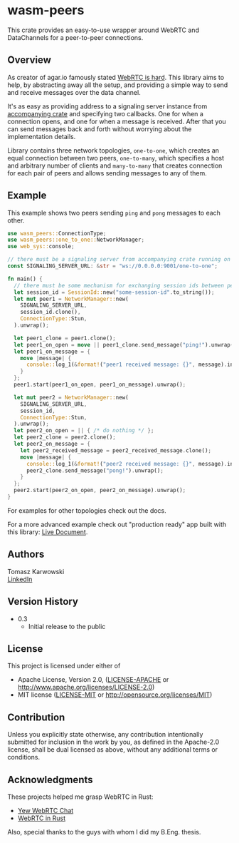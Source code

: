 # wasm-peers

This crate provides an easy-to-use wrapper around WebRTC and DataChannels for a peer-to-peer connections.

## Overview

As creator of agar.io famously stated [WebRTC is hard](https://news.ycombinator.com/item?id=13264952).
This library aims to help, by abstracting away all the setup, and providing a simple way to send
and receive messages over the data channel.

It's as easy as providing address to a signaling server instance from
[accompanying crate](https://github.com/wasm-peers/wasm-peers/tree/main/signaling-server) and specifying two callbacks.
One for when a connection opens, and one for when a message is received.
After that you can send messages back and forth without worrying about the implementation details.

Library contains three network topologies, `one-to-one`, which creates an equal connection between two peers,
`one-to-many`, which specifies a host and arbitrary number of clients
and `many-to-many` that creates connection for each pair of peers and allows sending messages to any of them.

## Example

This example shows two peers sending `ping` and `pong` messages to each other.

```rust
use wasm_peers::ConnectionType;
use wasm_peers::one_to_one::NetworkManager;
use web_sys::console;

// there must be a signaling server from accompanying crate running on this port
const SIGNALING_SERVER_URL: &str = "ws://0.0.0.0:9001/one-to-one";

fn main() {
  // there must be some mechanism for exchanging session ids between peers
  let session_id = SessionId::new("some-session-id".to_string());
  let mut peer1 = NetworkManager::new(
    SIGNALING_SERVER_URL,
    session_id.clone(),
    ConnectionType::Stun,
  ).unwrap();

  let peer1_clone = peer1.clone();
  let peer1_on_open = move || peer1_clone.send_message("ping!").unwrap();
  let peer1_on_message = {
    move |message| {
      console::log_1(&format!("peer1 received message: {}", message).into());
    }
  };
  peer1.start(peer1_on_open, peer1_on_message).unwrap();

  let mut peer2 = NetworkManager::new(
    SIGNALING_SERVER_URL,
    session_id,
    ConnectionType::Stun,
  ).unwrap();
  let peer2_on_open = || { /* do nothing */ };
  let peer2_clone = peer2.clone();
  let peer2_on_message = {
    let peer2_received_message = peer2_received_message.clone();
    move |message| {
      console::log_1(&format!("peer2 received message: {}", message).into());
      peer2_clone.send_message("pong!").unwrap();
    }
  };
  peer2.start(peer2_on_open, peer2_on_message).unwrap();
}
```

For examples for other topologies check out the docs.

For a more advanced example check out "production ready" app built with this library: [Live Document](https://github.com/wasm-peers/live-document). 

## Authors

Tomasz Karwowski  
[LinkedIn](https://www.linkedin.com/in/tomek-karwowski/)

## Version History

* 0.3
  * Initial release to the public

## License

This project is licensed under either of

* Apache License, Version 2.0, ([LICENSE-APACHE](LICENSE-APACHE) or
  http://www.apache.org/licenses/LICENSE-2.0)
* MIT license ([LICENSE-MIT](LICENSE-MIT) or
  http://opensource.org/licenses/MIT)

## Contribution

Unless you explicitly state otherwise, any contribution intentionally submitted
for inclusion in the work by you, as defined in the Apache-2.0 license,
shall be dual licensed as above, without any additional terms or conditions.

## Acknowledgments

These projects helped me grasp WebRTC in Rust:
* [Yew WebRTC Chat](https://github.com/codec-abc/Yew-WebRTC-Chat)
* [WebRTC in Rust](https://github.com/Charles-Schleich/WebRTC-in-Rust)

Also, special thanks to the guys with whom I did my B.Eng. thesis.